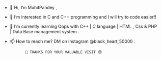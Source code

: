 - 👋 Hi, I’m MohitPandey ,
- 👀 I’m interested in C and C++ programming and I will try to code easier!!
- 🌱 I’m currently learning Oops with C++ | C language | HTML , Css & PHP | Data Base management system  .

- 📫 How to reach me? DM on Instagram @black_heart_50000 .

             💜 THANKS FOR YOUR VALUABLE VISIT 😊
<!---
MohitPandey0/MohitPandey0 is a ✨ special ✨ repository because its `README.md` (this file) appears on your GitHub profile.
You can click the Preview link to take a look at your changes.
--->
